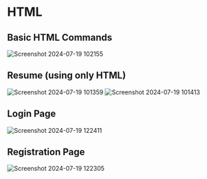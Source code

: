 <h1>HTML</h1>

<h2>Basic HTML Commands</h2>

![Screenshot 2024-07-19 102155](https://github.com/user-attachments/assets/223134d3-fd88-4845-84aa-ad91de51c9bc)


<h2>Resume (using only HTML)</h2>

![Screenshot 2024-07-19 101359](https://github.com/user-attachments/assets/134be3a7-6a80-4de6-a9e9-82a42e51dd2b)
![Screenshot 2024-07-19 101413](https://github.com/user-attachments/assets/2786ac3e-04b5-48d2-a6fa-5357d96d528c)

<h2>Login Page</h2>

![Screenshot 2024-07-19 122411](https://github.com/user-attachments/assets/23a0e476-8947-4f21-9f55-a8dfa1da6620)

<h2>Registration Page</h2>

![Screenshot 2024-07-19 122305](https://github.com/user-attachments/assets/bd1e0088-34ad-4e46-adcc-9762d127ce35)
